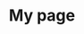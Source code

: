 ---
title: My page
type: landing

sections:
  - block: markdown
    content:
      title: "Cooperations"
      subtitle: ""
      text: |
        **National Collaboration**  
        - Prof. Dr. [Wolf Hautz](https://notfallmedizin.insel.ch/de/ueber-uns/details/person/detail/wolf-hautz-mme) 
        - Prof. Dr. [Thomas Sauter](https://notfallmedizin.insel.ch/de/ueber-uns/details)  
        - PD Dr. [Tanja Birrenbach](https://notfallmedizin.insel.ch/fileadmin/Notfallzentrum/PDF_Dokumente/CVs/CV_Birrenbach_Tanja_03.12.2022.pdf)  
        - Prof. Dr. [Tanja Manser](https://www.fhnw.ch/de/personen/tanja-manser) (FHNW)  
        - Dr. Nadine [Bienefeld-Seall](https://mtec.ethz.ch/people/person-detail.nadinebienefeld.html) (ETH Zürich)

        **International collaborations**  
        - Prof. Dr. [Laura Zwaan](https://www.erasmusmc.nl/en/research/researchers/zwaan-laura) (Erasmus MC, Rotterdam)  
        - Prof. Dr. [Silvia Mamede](https://www.erasmusmc.nl/en/research/researchers/mamede-silvia) (Erasmus MC, Rotterdam)  
        - Prof. Dr. [Wolfgang Gaissmaier](https://spds.uni-konstanz.de/en/prof-wolfgang-gaissmaier) (University of Konstanz)  
        - Prof. Dr. [Olga Kunina-Habenicht](https://pd.reha.tu-dortmund.de/fachgebiet/team/personeninfos/olga-kunina-habenicht/) (TU Dortmund University)  
        - Prof. Dr. [Stefan Schauber](https://www.med.uio.no/english/people/adm/fac/help/stefanks/) (University of Oslo)  
        - Dr. [Stefan Herzog](https://www.mpib-berlin.mpg.de/staff/stefan-herzog) and Dr. [Ralf Kurvers](https://www.mpib-berlin.mpg.de/mitarbeiter/ralf-kurvers) (Max Planck Institute for Human Development)  
        - Prof. Dr. [Markus Feufel](https://www.tu.berlin/vcard/markus.feufel/21784) (Technische Universität Berlin)

---